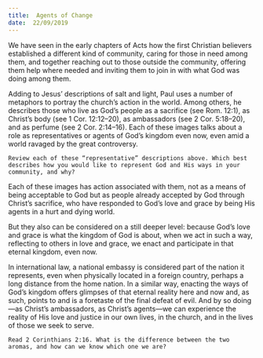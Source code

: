 ```yaml
---
title:  Agents of Change
date:  22/09/2019
---
```


We have seen in the early chapters of Acts how the first Christian believers established a different kind of community, caring for those in need among them, and together reaching out to those outside the community, offering them help where needed and inviting them to join in with what God was doing among them.

Adding to Jesus’ descriptions of salt and light, Paul uses a number of metaphors to portray the church’s action in the world. Among others, he describes those who live as God’s people as a sacrifice (see Rom. 12:1), as Christ’s body (see 1 Cor. 12:12–20), as ambassadors (see 2 Cor. 5:18–20), and as perfume (see 2 Cor. 2:14–16). Each of these images talks about a role as representatives or agents of God’s kingdom even now, even amid a world ravaged by the great controversy.

`Review each of these “representative” descriptions above. Which best describes how you would like to represent God and His ways in your community, and why?`

Each of these images has action associated with them, not as a means of being acceptable to God but as people already accepted by God through Christ’s sacrifice, who have responded to God’s love and grace by being His agents in a hurt and dying world.

But they also can be considered on a still deeper level: because God’s love and grace is what the kingdom of God is about, when we act in such a way, reflecting to others in love and grace, we enact and participate in that eternal kingdom, even now.

In international law, a national embassy is considered part of the nation it represents, even when physically located in a foreign country, perhaps a long distance from the home nation. In a similar way, enacting the ways of God’s kingdom offers glimpses of that eternal reality here and now and, as such, points to and is a foretaste of the final defeat of evil. And by so doing—as Christ’s ambassadors, as Christ’s agents—we can experience the reality of His love and justice in our own lives, in the church, and in the lives of those we seek to serve.

`Read 2 Corinthians 2:16. What is the difference between the two aromas, and how can we know which one we are?`